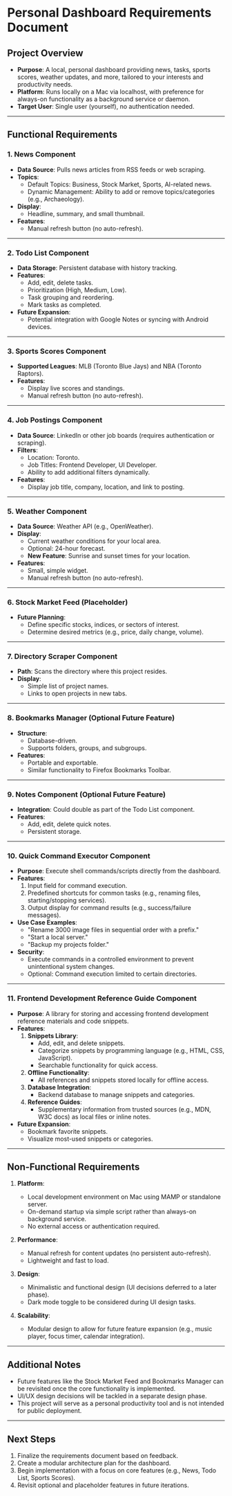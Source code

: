 # Personal Dashboard Requirements Document

## Project Overview
- **Purpose**: A local, personal dashboard providing news, tasks, sports scores, weather updates, and more, tailored to your interests and productivity needs.
- **Platform**: Runs locally on a Mac via localhost, with preference for always-on functionality as a background service or daemon.
- **Target User**: Single user (yourself), no authentication needed.

---

## Functional Requirements

### 1. News Component
- **Data Source**: Pulls news articles from RSS feeds or web scraping.
- **Topics**:
  - Default Topics: Business, Stock Market, Sports, AI-related news.
  - Dynamic Management: Ability to add or remove topics/categories (e.g., Archaeology).
- **Display**:
  - Headline, summary, and small thumbnail.
- **Features**:
  - Manual refresh button (no auto-refresh).

---

### 2. Todo List Component
- **Data Storage**: Persistent database with history tracking.
- **Features**:
  - Add, edit, delete tasks.
  - Prioritization (High, Medium, Low).
  - Task grouping and reordering.
  - Mark tasks as completed.
- **Future Expansion**:
  - Potential integration with Google Notes or syncing with Android devices.

---

### 3. Sports Scores Component
- **Supported Leagues**: MLB (Toronto Blue Jays) and NBA (Toronto Raptors).
- **Features**:
  - Display live scores and standings.
  - Manual refresh button (no auto-refresh).

---

### 4. Job Postings Component
- **Data Source**: LinkedIn or other job boards (requires authentication or scraping).
- **Filters**:
  - Location: Toronto.
  - Job Titles: Frontend Developer, UI Developer.
  - Ability to add additional filters dynamically.
- **Features**:
  - Display job title, company, location, and link to posting.

---

### 5. Weather Component
- **Data Source**: Weather API (e.g., OpenWeather).
- **Display**:
  - Current weather conditions for your local area.
  - Optional: 24-hour forecast.
  - **New Feature**: Sunrise and sunset times for your location.
- **Features**:
  - Small, simple widget.
  - Manual refresh button (no auto-refresh).

---

### 6. Stock Market Feed (Placeholder)
- **Future Planning**:
  - Define specific stocks, indices, or sectors of interest.
  - Determine desired metrics (e.g., price, daily change, volume).

---

### 7. Directory Scraper Component
- **Path**: Scans the directory where this project resides.
- **Display**:
  - Simple list of project names.
  - Links to open projects in new tabs.

---

### 8. Bookmarks Manager (Optional Future Feature)
- **Structure**:
  - Database-driven.
  - Supports folders, groups, and subgroups.
- **Features**:
  - Portable and exportable.
  - Similar functionality to Firefox Bookmarks Toolbar.

---

### 9. Notes Component (Optional Future Feature)
- **Integration**: Could double as part of the Todo List component.
- **Features**:
  - Add, edit, delete quick notes.
  - Persistent storage.

---

### 10. Quick Command Executor Component
- **Purpose**: Execute shell commands/scripts directly from the dashboard.
- **Features**:
  1. Input field for command execution.
  2. Predefined shortcuts for common tasks (e.g., renaming files, starting/stopping services).
  3. Output display for command results (e.g., success/failure messages).
- **Use Case Examples**:
  - "Rename 3000 image files in sequential order with a prefix."
  - "Start a local server."
  - "Backup my projects folder."
- **Security**:
  - Execute commands in a controlled environment to prevent unintentional system changes.
  - Optional: Command execution limited to certain directories.

---

### 11. Frontend Development Reference Guide Component
- **Purpose**: A library for storing and accessing frontend development reference materials and code snippets.
- **Features**:
  1. **Snippets Library**:
     - Add, edit, and delete snippets.
     - Categorize snippets by programming language (e.g., HTML, CSS, JavaScript).
     - Searchable functionality for quick access.
  2. **Offline Functionality**:
     - All references and snippets stored locally for offline access.
  3. **Database Integration**:
     - Backend database to manage snippets and categories.
  4. **Reference Guides**:
     - Supplementary information from trusted sources (e.g., MDN, W3C docs) as local files or inline notes.
- **Future Expansion**:
  - Bookmark favorite snippets.
  - Visualize most-used snippets or categories.

---

## Non-Functional Requirements

1. **Platform**:
   - Local development environment on Mac using MAMP or standalone server.
   - On-demand startup via simple script rather than always-on background service.
   - No external access or authentication required.

2. **Performance**:
   - Manual refresh for content updates (no persistent auto-refresh).
   - Lightweight and fast to load.

3. **Design**:
   - Minimalistic and functional design (UI decisions deferred to a later phase).
   - Dark mode toggle to be considered during UI design tasks.

4. **Scalability**:
   - Modular design to allow for future feature expansion (e.g., music player, focus timer, calendar integration).

---

## Additional Notes
- Future features like the Stock Market Feed and Bookmarks Manager can be revisited once the core functionality is implemented.
- UI/UX design decisions will be tackled in a separate design phase.
- This project will serve as a personal productivity tool and is not intended for public deployment.

---

## Next Steps
1. Finalize the requirements document based on feedback.
2. Create a modular architecture plan for the dashboard.
3. Begin implementation with a focus on core features (e.g., News, Todo List, Sports Scores).
4. Revisit optional and placeholder features in future iterations.